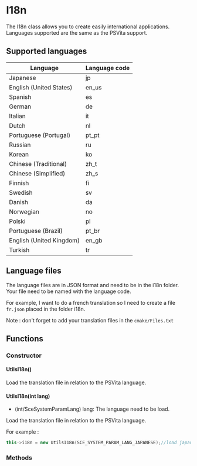 # I18n

The I18n class allows you to create easily international applications. Languages supported are the same as the PSVita support.

## Supported languages

| Language                      | Language code | 
| ------------------------------|---------------|
| Japanese                      | jp            |
| English (United States)       | en_us         | 
| Spanish                       | es            | 
| German                        | de            | 
| Italian                       | it            | 
| Dutch                         | nl            |
| Portuguese (Portugal)         | pt_pt         | 
| Russian                       | ru            | 
| Korean                        | ko            | 
| Chinese (Traditional)         | zh_t          | 
| Chinese (Simplified)          | zh_s          | 
| Finnish                       | fi            | 
| Swedish                       | sv            | 
| Danish                        | da            | 
| Norwegian                     | no            | 
| Polski                        | pl            | 
| Portuguese (Brazil)           | pt_br         |
| English (United Kingdom)      | en_gb         |
| Turkish                       | tr            | 

## Language files

The language files are in JSON format and need to be in the i18n folder. Your file need to be named with the language code.

For example, I want to do a french translation so I need to create a file `fr.json` placed in the folder i18n. 

Note : don't forget to add your translation files in the `cmake/Files.txt`



## Functions

### Constructor

#### UtilsI18n()

Load the translation file in relation to the PSVita language.

#### UtilsI18n(int lang)
* (int/SceSystemParamLang) lang: The language need to be load.

Load the translation file in relation to the PSVita language.

For example :
```cpp
this->i18n = new UtilsI18n(SCE_SYSTEM_PARAM_LANG_JAPANESE);//load japanese language in the i18n/jp.json
```

### Methods

